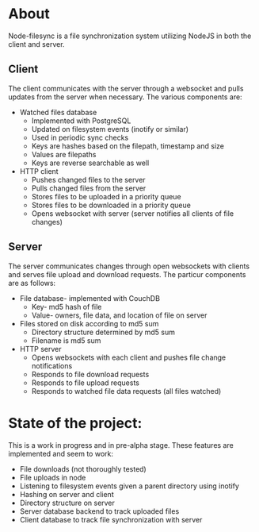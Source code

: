 About
=====

Node-filesync is a file synchronization system utilizing NodeJS in both the client and server.


Client
------

The client communicates with the server through a websocket and pulls updates from the server when necessary. The various components are:

* Watched files database
    * Implemented with PostgreSQL
	* Updated on filesystem events (inotify or similar)
	* Used in periodic sync checks
	* Keys are hashes based on the filepath, timestamp and size
	* Values are filepaths
	* Keys are reverse searchable as well
* HTTP client
    * Pushes changed files to the server
	* Pulls changed files from the server
	* Stores files to be uploaded in a priority queue
	* Stores files to be downloaded in a priority queue
	* Opens websocket with server (server notifies all clients of file changes)


Server
------

The server communicates changes through open websockets with clients and serves file upload and download requests. The particur components are as follows:

* File database- implemented with CouchDB
    * Key- md5 hash of file
	* Value- owners, file data, and location of file on server
* Files stored on disk according to md5 sum
    * Directory structure determined by md5 sum
	* Filename is md5 sum
* HTTP server
    * Opens websockets with each client and pushes file change notifications
	* Responds to file download requests
	* Responds to file upload requests
	* Responds to watched file data requests (all files watched)


State of the project:
=====================

This is a work in progress and in pre-alpha stage.  These features are implemented and seem to work:

* File downloads (not thoroughly tested)
* File uploads in node
* Listening to filesystem events given a parent directory using inotify
* Hashing on server and client
* Directory structure on server
* Server database backend to track uploaded files
* Client database to track file synchronization with server
